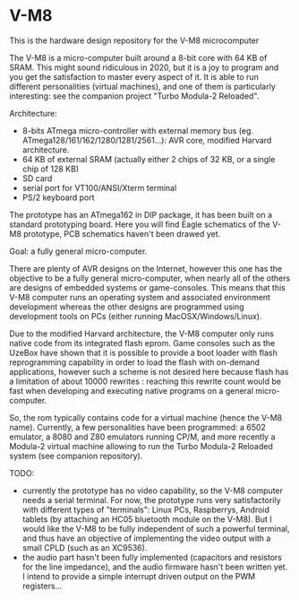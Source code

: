 # V-M8
This is the hardware design repository for the V-M8 microcomputer

The V-M8 is a micro-computer built around a 8-bit core with 64 KB of SRAM. This might sound ridiculous in 2020, but it is a joy to program and you get the satisfaction to master every aspect of it. It is able to run different personalities (virtual machines), and one of them is particularly interesting: see the companion project "Turbo Modula-2 Reloaded".

Architecture:

- 8-bits ATmega micro-controller with external memory bus (eg. ATmega128/161/162/1280/1281/2561...): AVR core, modified Harvard architecture.
- 64 KB of external SRAM (actually either 2 chips of 32 KB, or a single chip of 128 KB)
- SD card
- serial port for VT100/ANSI/Xterm terminal
- PS/2 keyboard port

The prototype has an ATmega162 in DIP package, it has been built on a standard prototyping board. Here you will find Eagle schematics of the V-M8 prototype, PCB schematics haven't been drawed yet.

Goal: a fully general micro-computer.

There are plenty of AVR designs on the Internet, however this one has the objective to be a fully general micro-computer, when nearly all of the others are designs of embedded systems or game-consoles. This means that this V-M8 computer runs an operating system and associated environment development whereas the other designs are programmed using development tools on PCs (either running MacOSX/Windows/Linux).

Due to the modified Harvard architecture, the V-M8 computer only runs native code from its integrated flash eprom. Game consoles such as the UzeBox have shown that it is possible to provide a boot loader with flash reprogramming capability in order to load the flash with on-demand applications, however such a scheme is not desired here because flash has a limitation of about 10000 rewrites : reaching this rewrite count would be fast when developing and executing native programs on a general micro-computer.

So, the rom typically contains code for a virtual machine (hence the V-M8 name). Currently, a few personalities have been programmed: a 6502 emulator, a 8080 and Z80 emulators running CP/M, and more recently a Modula-2 virtual machine allowing to run the Turbo Modula-2 Reloaded system (see companion repository).

TODO:
- currently the prototype has no video capability, so the V-M8 computer needs a serial terminal. For now, the prototype runs very satisfactorily with different types of "terminals": Linux PCs, Raspberrys, Android tablets (by attaching an HC05 bluetooth module on the V-M8). But I would like the V-M8 to be fully independent of such a powerful terminal, and thus have an objective of implementing the video output with a small CPLD (such as an XC9536). 
- the audio part hasn't been fully implemented (capacitors and resistors for the line impedance), and the audio firmware hasn't been written yet. I intend to provide a simple interrupt driven output on the PWM registers...



